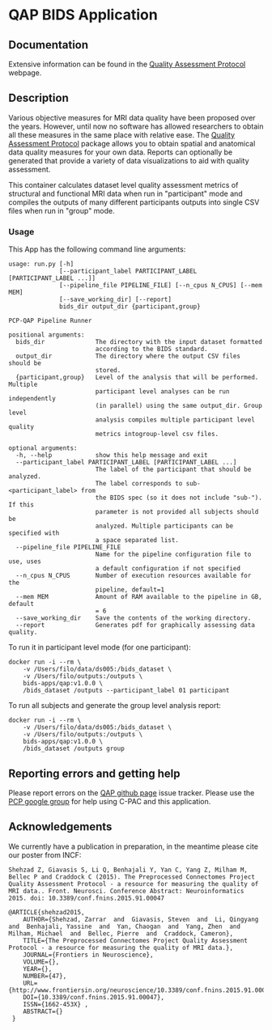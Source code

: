 # QAP BIDS Application

## Documentation
Extensive information can be found in the [Quality Assessment Protocol](http://preprocessed-connectomes-project.org/quality-assessment-protocol/) webpage.

## Description
Various objective measures for MRI data quality have been proposed over the years. However, until now no software has allowed researchers to obtain all these measures in the same place with relative ease. The [Quality Assessment Protocol](http://preprocessed-connectomes-project.org/quality-assessment-protocol/) package allows you to obtain spatial and anatomical data quality measures for your own data. Reports can optionally be generated that provide a variety of data visualizations to aid with quality assessment. 

This container calculates dataset level quality assessment metrics of structural and functional MRI data when run in "participant" mode and compiles the outputs of many different participants outputs into single CSV files when run in "group" mode.



### Usage
This App has the following command line arguments:

    usage: run.py [-h]
                  [--participant_label PARTICIPANT_LABEL [PARTICIPANT_LABEL ...]]
                  [--pipeline_file PIPELINE_FILE] [--n_cpus N_CPUS] [--mem MEM]
                  [--save_working_dir] [--report]
                  bids_dir output_dir {participant,group}
    
    PCP-QAP Pipeline Runner
    
    positional arguments:
      bids_dir              The directory with the input dataset formatted
                            according to the BIDS standard.
      output_dir            The directory where the output CSV files should be
                            stored.
      {participant,group}   Level of the analysis that will be performed. Multiple
                            participant level analyses can be run independently
                            (in parallel) using the same output_dir. Group level
                            analysis compiles multiple participant level quality
                            metrics intogroup-level csv files.
    
    optional arguments:
      -h, --help            show this help message and exit
      --participant_label PARTICIPANT_LABEL [PARTICIPANT_LABEL ...]
                            The label of the participant that should be analyzed.
                            The label corresponds to sub-<participant_label> from
                            the BIDS spec (so it does not include "sub-"). If this
                            parameter is not provided all subjects should be
                            analyzed. Multiple participants can be specified with
                            a space separated list.
      --pipeline_file PIPELINE_FILE
                            Name for the pipeline configuration file to use, uses
                            a default configuration if not specified
      --n_cpus N_CPUS       Number of execution resources available for the
                            pipeline, default=1
      --mem MEM             Amount of RAM available to the pipeline in GB, default
                            = 6
      --save_working_dir    Save the contents of the working directory.
      --report              Generates pdf for graphically assessing data quality.



To run it in participant level mode (for one participant):

    docker run -i --rm \
        -v /Users/filo/data/ds005:/bids_dataset \
        -v /Users/filo/outputs:/outputs \
        bids-apps/qap:v1.0.0 \
        /bids_dataset /outputs --participant_label 01 participant


To run all subjects and generate the group level analysis report:

    docker run -i --rm \
        -v /Users/filo/data/ds005:/bids_dataset \
        -v /Users/filo/outputs:/outputs \
        bids-apps/qap:v1.0.0 \
        /bids_dataset /outputs group
        
## Reporting errors and getting help

Please report errors on the [QAP github page](https://github.com/preprocessed-connectomes-project/quality-assessment-protocol) issue tracker. Please use the [PCP google group](https://groups.google.com/forum/#!forum/pcp_forum) for help using C-PAC and this application.

## Acknowledgements

We currently have a publication in preparation, in the meantime please cite our poster from INCF:

    Shehzad Z, Giavasis S, Li Q, Benhajali Y, Yan C, Yang Z, Milham M, Bellec P and Craddock C (2015). The Preprocessed Connectomes Project Quality Assessment Protocol - a resource for measuring the quality of MRI data.. Front. Neurosci. Conference Abstract: Neuroinformatics 2015. doi: 10.3389/conf.fnins.2015.91.00047

    @ARTICLE{shehzad2015,
        AUTHOR={Shehzad, Zarrar  and  Giavasis, Steven  and  Li, Qingyang  and  Benhajali, Yassine  and  Yan, Chaogan  and  Yang, Zhen  and  Milham, Michael  and  Bellec, Pierre  and  Craddock, Cameron},   
        TITLE={The Preprocessed Connectomes Project Quality Assessment Protocol - a resource for measuring the quality of MRI data.},      
        JOURNAL={Frontiers in Neuroscience},      
        VOLUME={},      
        YEAR={},      
        NUMBER={47},     
        URL={http://www.frontiersin.org/neuroscience/10.3389/conf.fnins.2015.91.00047/full},       
        DOI={10.3389/conf.fnins.2015.91.00047},      
        ISSN={1662-453X} ,      
        ABSTRACT={}
     }
